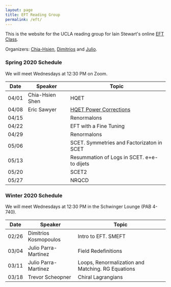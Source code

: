 ```yaml
---
layout: page
title: EFT Reading Group
permalink: /eft/
---
```


This is the website for the UCLA reading group for Iain Stewart's online [EFT Class](https://courses.edx.org/courses/MITx/8.EFTx/3T2014/course/).

Organizers: [Chia-Hsien](mailto:chshen@physics.ucla.edu), [Dimitrios](mailto:dkosmopoulos@physics.ucla.edu) and [Julio](mailto:jparra@physics.ucla.edu). 


### Spring 2020 Schedule ###

We will meet Wednesdays at 12:30 PM on Zoom.

| Date  | Speaker               | Topic                                             |
|-------|-----------------------|---------------------------------------------------|
| 04/01 | Chia-Hsien Shen       | HQET                                              |
| 04/08 | Eric Sawyer           | [HQET Power Corrections]                          |
| 04/15 |                       | Renormalons                                       |
| 04/22 |                       | EFT with a Fine Tuning                            |
| 04/29 |                       | Renormalons                                       |
| 05/06 |                       | SCET. Symmetries and Factorizaton in SCET         |
| 05/13 |                       | Resummation of Logs in SCET. e+e- to dijets       |
| 05/20 |                       | SCET2                                             |
| 05/27 |                       | NRQCD                                             |

[HQET Power Corrections]: ../notes/EFT_4_8_20_hw.pdf 

### Winter 2020 Schedule ###

We will meet Wednesdays at 12:30 PM in the Schwinger Lounge (PAB 4-740). 

| Date  | Speaker               | Topic                                             |
|-------|-----------------------|---------------------------------------------------|
| 02/26 | Dimitrios Kosmopoulos | Intro to EFT. SMEFT                               |
| 03/04 | Julio Parra-Martinez  | Field Redefinitions                               |
| 03/11 | Julio Parra-Martinez  | Loops, Renormalization and Matching. RG Equations |
| 03/18 | Trevor Scheopner      | Chiral Lagrangians                                |
